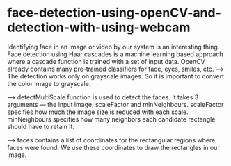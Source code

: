 # face-detection-using-openCV-and-detection-with-using-webcam

Identifying face in an image or video by our system is an interesting thing.
Face detection using Haar cascades is a machine learning based approach where a cascade function is trained with a set of input data. OpenCV already contains many pre-trained classifiers for face, eyes, smiles, etc.
--> The detection works only on grayscale images. So it is important to convert the color image to grayscale.

--> detectMultiScale function  is used to detect the faces. It takes 3 arguments — the input image, scaleFactor and minNeighbours. scaleFactor specifies how much the image size is reduced with each scale. minNeighbours specifies how many neighbors each candidate rectangle should have to retain it. 

--> faces contains a list of coordinates for the rectangular regions where faces were found. We use these coordinates to draw the rectangles in our image.
